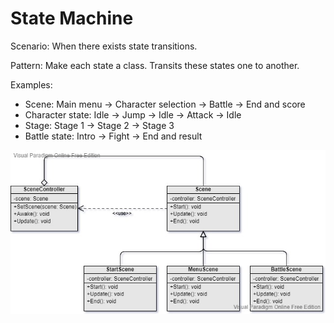 State Machine
===
Scenario: When there exists state transitions.

Pattern: Make each state a class. Transits these states one to another.

Examples:
- Scene: Main menu -> Character selection -> Battle -> End and score
- Character state: Idle -> Jump -> Idle -> Attack -> Idle
- Stage: Stage 1 -> Stage 2 -> Stage 3
- Battle state: Intro -> Fight -> End and result

![UML](UML.jpg)